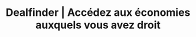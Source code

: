 ---
title: "Dealfinder | Accédez aux économies auxquels vous avez droit"
description: >-
  Plusieurs de vos abonnements/services vous offrent des rabais chez des partenaires. Notre plateforme les centralise pour vous permettre de les utiliser plus facilement.
image: 
section1:
  title: Ouvrez la porte aux <span>économies</span>
  description: Maximisez les <span>rabais-partenaires</span> auxquels vous avez droit
  btn1:
    text: INSCRIPTION
    link: #
  btn2:
    text: CONNEXION
    link: #
  image: images/intro-animation.png
section2:
  title: "Sauver votre <span>argent</span> et la <span>planète</span> en même temps"
  description: >-
    Nous vous offrons plusieurs fonctionnalités pour vous permettre de maximiser l’utilisation des rabais auxquels vous avez droit et en parallèle, nous ré-investissons 33% de nos profits dans des projets environnementaux.
  points:
    - text: Centralisation de vos informations liées aux rabais issues de vos abonnements
    - text: Fonctionnalités pour faciliter et maximiser l’utilisation des rabais
    - text: En utilisant notre plateforme, vous contribuez au bien-être de la planète
  image: images/desktop-frame-about.gif
section3:
  title: Fonctionnalités du Portefeuille Futé
  description: >-
    Les fonctionnalités ci-dessous vous permettront d’utiliser plus facilement les rabais-partenaire issue des différents abonnements/services dont vous êtes le client. Exemples: Énergie Cardio donne des rabais chez plusieurs détaillants lorsqu’on y est membre.
  points:
    - icon: images/icons/icons-64/browser-64.png
      title: Consultation des rabais par catégories
      description: >-
        Identifiez les différents abonnements/services dont vous êtes membre. Ensuite, vous pourrez consulter tous les rabais-partenaire auxquels vous avez droit.
    - icon: images/icons/icons-64/desktop-chart-64.png
      title: Analyse de budget
      description: >-
        Remplissez un budget approximatif. Ensuite,vous pourrez visualiser pour quels postes de dépense vous pouvez faire le plus d’économie en fonctions de vos abonnements/services.
    - icon: images/icons/icons-64/map-marker-64.png
      title: Achat local
      description: >-
        Utiliser notre étude d’achat géolocalisé pour trouver les locations où vous pouvez utiliser vos rabais à proximité
    - icon: images/icons/icons-64/wallet-64.png
      title: Aide à la décision
      description: >-
        Utiliser notre comparateur de fournisseur avant de faire votre choix entre deux options en analysant les rabais fournis par ceux-ci. Exemple: Energie Cardio vs Nautilus Plus
    - icon: images/icons/icons-64/research-64.png
      title: Fournisseur du meilleur rabais
      description: >-
        Dans certains cas, il peut être avantageux de prendre un abonnement dans le seul but d’utiliser les rabais-partenaire qu’il offre. Trouver l’abonnement/service qui offre le meilleur rabais dans une catégorie donnée.
    - icon: images/icons/icons-64/raport-64.png
      title: Évènement
      description: >-
        Certains événements telle une rentrée scolaire ou un déménagement comportent leur lot de dépenses. Nous vous proposons des combinaison de rabais pour maximiser vos économies sans que vous aillez à y penser.
section4:
  title: Comment ça marche?
  description: >-
    Plusieurs de vos abonnements/services vous offrent des rabais chez des partenaires. Notre plateforme les centralise pour vous permettre de les utiliser plus facilement.
  points:
    - icon: images/icons/icons-64/users-64.png
      title: Inscription
      image: images/hiw-slide/slide1.png
    - icon: images/icons/icons-64/search-user-64.png
      title: "Sélection d'abonnements"
      image: images/hiw-slide/slide2.png
    - icon: images/icons/icons-64/wallet-64.png
      title: Budget
      image: images/hiw-slide/slide3.png
    - icon: images/icons/icons-64/browser-64.png
      title: Consultation des rabais
      image: images/hiw-slide/slide1.png
section5:
  title: Intéressé?
  description: Laissez-nous analyser le potentiel de vos économies en fonction de vos abonnements
  tagline1: >-
    Notre <span>équipe</span> est disponible pour vous aider et s'assurer que vous ne manquez aucun rabais.
  tagline2: "Ce serait un plaisir de vous parler. Écrivez-nous!"
section6:
  clients:
    - link: #
      logo: images/clients/clients-logo1.png
    - link: #
      logo: images/clients/clients-logo2.png
    - link: #
      logo: images/clients/clients-logo3.png
    - link: #
      logo: images/clients/clients-logo4.png
    - link: #
      logo: images/clients/clients-logo5.png
section7:
  title: Économisez maintenant!
  description: >-
    Accédez aux économies auxquels vous avez droit et profitez de astuces pour sauver plus.
  btn:
    link: #
    text: CRÉER UN COMPTE
---